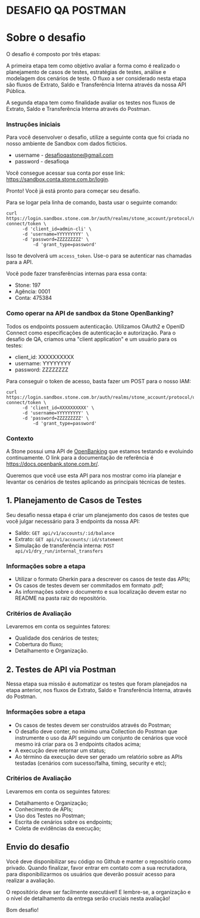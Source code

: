 # DESAFIO QA POSTMAN

# Sobre o desafio

O desafio é composto por três etapas:

A primeira etapa tem como objetivo avaliar a forma como é realizado o planejamento de casos de testes, estratégias de testes, análise e modelagem dos  cenários de teste. O fluxo a ser considerado nesta etapa são fluxos de Extrato, Saldo e Transferência Interna através da nossa API Pública.

A segunda etapa tem como finalidade avaliar os testes nos fluxos de Extrato, Saldo e Transferência Interna através do Postman.


### Instruções iniciais

Para você desenvolver o desafio, utilize a seguinte conta que foi criada no nosso ambiente de Sandbox com dados fictícios.

- username - desafioqastone@gmail.com
- password - desafioqa

Você consegue acessar sua conta por esse link: https://sandbox.conta.stone.com.br/login.

Pronto! Você já está pronto para começar seu desafio.

Para se logar pela linha de comando, basta usar o seguinte comando:

```
curl https://login.sandbox.stone.com.br/auth/realms/stone_account/protocol/openid-connect/token \
	  -d 'client_id=admin-cli' \
	  -d 'username=YYYYYYYYY' \
	  -d 'password=ZZZZZZZZZ' \
          -d 'grant_type=password'
```

Isso te devolverá um `access_token`. Use-o para se autenticar nas chamadas para a API.

Você pode fazer transferências internas para essa conta:  
- Stone: 197  
- Agência: 0001  
- Conta: 475384

### Como operar na API de sandbox da Stone OpenBanking?

Todos os endpoints possuem autenticação. Utilizamos OAuth2 e OpenID Connect como especificações de autenticação e autorização. Para o desafio de QA, criamos uma "client application" e um usuário para os testes:

- client_id: XXXXXXXXXX
- username: YYYYYYYY
- password: ZZZZZZZZ

Para conseguir o token de acesso, basta fazer um POST para o nosso IAM:

```
curl https://login.sandbox.stone.com.br/auth/realms/stone_account/protocol/openid-connect/token \
	  -d 'client_id=XXXXXXXXXX' \
	  -d 'username=YYYYYYYYY' \
	  -d 'password=ZZZZZZZZZ' \
          -d 'grant_type=password'
```

### Contexto

A Stone possui uma API de [OpenBanking](https://en.wikipedia.org/wiki/Open_banking) que estamos testando e evoluindo continuamente. O link para a documentação de referência é https://docs.openbank.stone.com.br/. 

Queremos que você use esta API para nos mostrar como iria planejar e levantar os cenários de testes aplicando as principais técnicas de testes.


## 1. Planejamento de Casos de Testes

Seu desafio nessa etapa é criar um planejamento dos casos de testes que você julgar necessário para 3 endpoints da nossa API:

- Saldo: `GET api/v1/accounts/:id/balance`
- Extrato: `GET api/v1/accounts/:id/statement`
- Simulação de transferência interna: `POST api/v1/dry_run/internal_transfers`

### Informações sobre a etapa

   - Utilizar o formato Gherkin para a descrever os casos de teste das APIs;
   - Os casos de testes devem ser commitados em formato .pdf;
   - As informações sobre o documento e sua localização devem estar no README na pasta raiz do repositório.

### Critérios de Avaliação

 Levaremos em conta os seguintes fatores:

   - Qualidade dos cenários de testes;
   - Cobertura do fluxo;
   - Detalhamento e Organização.


## 2. Testes de API via Postman

Nessa etapa sua missão é automatizar os testes que foram planejados na etapa anterior, nos fluxos de Extrato, Saldo e Transferência Interna, através do Postman.

### Informações sobre a etapa

  - Os casos de testes devem ser construídos através do Postman;
  - O desafio deve conter, no mínimo uma Collection do Postman que instrumente o uso da API seguindo um conjunto de cenários que você mesmo irá criar para os 3 endpoints citados acima;
  - A execução deve retornar um status;
  - Ao término da execução deve ser gerado um relatório sobre as APIs testadas (cenários com sucesso/falha, timing, security e etc);

### Critérios de Avaliação

 Levaremos em conta os seguintes fatores:
 
  - Detalhamento e Organização;
  - Conhecimento de APIs;
  - Uso dos Testes no Postman;
  - Escrita de cenários sobre os endpoints; 
  - Coleta de evidências da execução;


## Envio do desafio

Você deve disponibilizar seu código no Github e manter o repositório como privado. Quando finalizar, favor entrar em contato com a sua recrutadora, para disponibilizarmos os usuários que deverão possuir acesso para realizar a avaliação.

O repositório deve ser facilmente executável! E lembre-se, a organização e o nível de detalhamento da entrega serão cruciais nesta avaliação!

Bom desafio!


